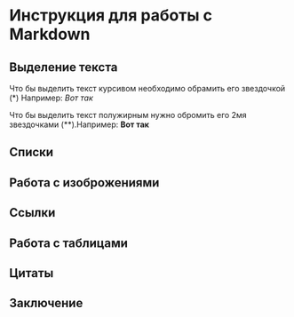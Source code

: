 # Инструкция для работы с Markdown

## Выделение текста

Что бы выделить текст курсивом необходимо обрамить его звездочкой (*) Например: *Вот так*

Что бы выделить текст полужирным нужно обромить его 2мя звездочками (**).Например: **Вот так**

## Списки

## Работа с изоброжениями

## Ссылки

## Работа с таблицами

## Цитаты

## Заключение